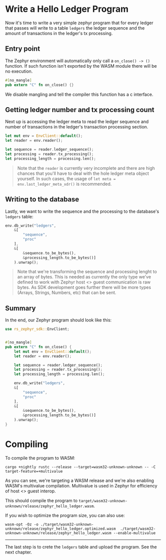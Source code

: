 # Write a Hello Ledger Program

Now it's time to write a very simple zephyr program that for every ledger that passes will write to a table `ledgers` the ledger sequence and the amount of transactions in the ledger's tx processing.


## Entry point

The Zephyr environment will automatically only call a `on_close() -> ()` function. If such function isn't exported by the WASM module there will be no execution.

```rust
#[no_mangle]
pub extern "C" fn on_close() {}
```

We disable mangling and tell the compiler this function has a c interface.

## Getting ledger number and tx processing count

Next up is accessing the ledger meta to read the ledger sequence and number of transactions in the ledger's transaction processing section. 

```rust
let mut env = EnvClient::default();
let reader = env.reader();

let sequence = reader.ledger_sequence();
let processing = reader.tx_processing();
let processing_length = processing.len();
```

> Note that the `reader` is currently very incomplete and there are high chances that you'll
> have to deal with the hole ledger meta object yourself.
> In such cases, the usage of `let meta = env.last_ledger_meta_xdr()` is recommended.


## Writing to the database

Lastly, we want to write the sequence and the processing to the database's `ledgers` table:

```rust
env.db_write("ledgers", 
    &[
        "sequence", 
        "proc"
    ], 
    &[
        &sequence.to_be_bytes(), 
        &processing_length.to_be_bytes()]
    ).unwrap();
```

> Note that we're transforming the sequence and processing lenght to an array of bytes.
> This is needed as currently the only type we've defined to work with Zephyr host <> guest
> communication is raw bytes. As SDK development goes further there will be more types (Arrays, Strings, Numbers, etc) that can be sent.  

## Summary

In the end, our Zephyr program should look like this:

```rust
use rs_zephyr_sdk::EnvClient;


#[no_mangle]
pub extern "C" fn on_close() {
    let mut env = EnvClient::default();
    let reader = env.reader();

    let sequence = reader.ledger_sequence();
    let processing = reader.tx_processing();
    let processing_length = processing.len();

    env.db_write("ledgers", 
    &[
        "sequence", 
        "proc"
    ], 
    &[
        &sequence.to_be_bytes(), 
        &processing_length.to_be_bytes()]
    ).unwrap();
}
```

# Compiling

To compile the program to WASM:

```
cargo +nightly rustc --release --target=wasm32-unknown-unknown -- -C target-feature=+multivalue
```

As you can see, we're targeting a WASM release and we're also enabling WASM's multivalue compilation.
Multivalue is used in Zephyr for efficiency of host <> guest interop. 

This should compile the program to `target/wasm32-unknown-unknown/release/zephyr_hello_ledger.wasm`.

If you wish to optimize the program size, you can also use:

```
wasm-opt -Oz -o ./target/wasm32-unknown-unknown/release/zephyr_hello_ledger.optimized.wasm  ./target/wasm32-unknown-unknown/release/zephyr_hello_ledger.wasm --enable-multivalue
```

<hr/>

The last step is to crete the `ledgers` table and upload the program. See the next chapter.
